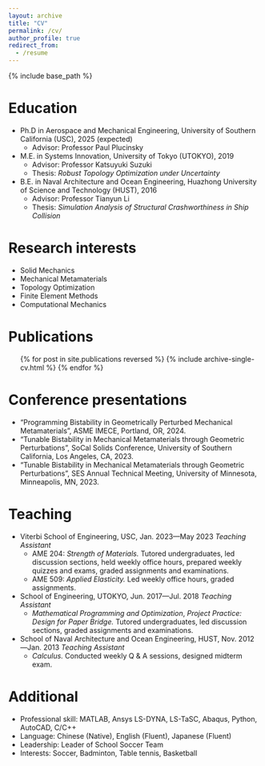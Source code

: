```yaml
---
layout: archive
title: "CV"
permalink: /cv/
author_profile: true
redirect_from:
  - /resume
---
```


{% include base_path %}

Education
======
* Ph.D in Aerospace and Mechanical Engineering, University of Southern California (USC), 2025 (expected)
  * Advisor: Professor Paul Plucinsky
* M.E. in Systems Innovation, University of Tokyo (UTOKYO), 2019
  * Advisor: Professor Katsuyuki Suzuki
  * Thesis: _Robust Topology Optimization under Uncertainty_
* B.E. in Naval Architecture and Ocean Engineering, Huazhong University of Science and Technology (HUST), 2016
  * Advisor: Professor Tianyun Li
  * Thesis: _Simulation Analysis of Structural Crashworthiness in Ship Collision_

Research interests
======
* Solid Mechanics
* Mechanical Metamaterials
* Topology Optimization
* Finite Element Methods
* Computational Mechanics

Publications
======
  <ul>{% for post in site.publications reversed %}
    {% include archive-single-cv.html %}
  {% endfor %}</ul>
  
Conference presentations
======
* “Programming Bistability in Geometrically Perturbed Mechanical Metamaterials”, ASME IMECE, Portland, OR, 2024.
* “Tunable Bistability in Mechanical Metamaterials through Geometric Perturbations”, SoCal Solids Conference, University of Southern California, Los Angeles, CA, 2023.
* “Tunable Bistability in Mechanical Metamaterials through Geometric Perturbations”, SES Annual Technical Meeting, University of Minnesota, Minneapolis, MN, 2023.

  
Teaching
======
* Viterbi School of Engineering, USC, Jan. 2023—May 2023 _Teaching Assistant_
  * AME 204: _Strength of Materials._ Tutored undergraduates, led discussion sections, held weekly office hours, prepared weekly quizzes and exams, graded assignments and examinations.
  * AME 509: _Applied Elasticity._  Led weekly office hours, graded assignments.
* School of Engineering, UTOKYO, Jun. 2017—Jul. 2018 _Teaching Assistant_
  * _Mathematical Programming and Optimization_, _Project Practice: Design for Paper Bridge._ Tutored undergraduates, led discussion sections, graded assignments and examinations.
* School of Naval Architecture and Ocean Engineering, HUST, Nov. 2012—Jan. 2013 _Teaching Assistant_
  * _Calculus._ Conducted weekly Q & A sessions, designed midterm exam.

  
Additional
======
* Professional skill: MATLAB, Ansys LS-DYNA, LS-TaSC, Abaqus, Python, AutoCAD, C/C++
* Language: Chinese (Native), English (Fluent), Japanese (Fluent)
* Leadership: Leader of School Soccer Team
* Interests: Soccer, Badminton, Table tennis, Basketball
